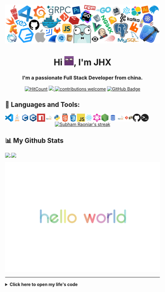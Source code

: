 ![header-image](.//header_white_.png)
<br/>


<h1 align="center">Hi <img src="https://github.com/iosyyy/iosyyy/blob/main/%E5%A4%B4%E5%83%8F(3).gif" alt="image-20220102113009363" width="30" />, I'm JHX</h1>
<h3 align="center">I'm a passionate Full Stack Developer from china.</h3>

<div align="center">

[![HitCount](http://hits.dwyl.com/iosyyy/iosyyy.svg)](https://github.com/iosyyy/iosyyy)
<a href="https://github.com/Meghna-DAS/github-profile-views-counter">
    <img src="https://komarev.com/ghpvc/?username=iosyyy">
</a>
[![contributions welcome](https://img.shields.io/badge/contributions-welcome-brightgreen.svg?style=flat-square)](https://github.com/iosyyy/iosyyy/blob/main/WELCOME.md)
<a href="https://github.com/iosyyy?tab=followers"><img src="https://img.shields.io/github/followers/iosyyy?label=Followers&style=social" alt="GitHub Badge"></a>
<!-- Docs badge not working ... if you have time to help investigate, please do.
[![Inline docs](http://inch-ci.org/github/dwyl/hits.svg?style=flat-square)](http://inch-ci.org/github/dwyl/hits)
-->
</div>

## 🚀 Languages and Tools:

<div>
 <img align="left" alt="Visual Studio Code" width="26px" src="https://raw.githubusercontent.com/github/explore/80688e429a7d4ef2fca1e82350fe8e3517d3494d/topics/visual-studio-code/visual-studio-code.png" />
  <img align="left" alt="java" width="26px" src="https://raw.githubusercontent.com/github/explore/80688e429a7d4ef2fca1e82350fe8e3517d3494d/topics/java/java.png" />
  <img align="left" alt="cpp" width="26px" src="https://raw.githubusercontent.com/github/explore/80688e429a7d4ef2fca1e82350fe8e3517d3494d/topics/c/c.png" />
  <img align="left" alt="cpp" width="26px" src="https://raw.githubusercontent.com/github/explore/80688e429a7d4ef2fca1e82350fe8e3517d3494d/topics/cpp/cpp.png" />
  <img align="left" alt="npm" width="26px" src="https://raw.githubusercontent.com/github/explore/80688e429a7d4ef2fca1e82350fe8e3517d3494d/topics/npm/npm.png" />
  <img align="left" alt="mysql" width="26px" src="https://raw.githubusercontent.com/github/explore/80688e429a7d4ef2fca1e82350fe8e3517d3494d/topics/mysql/mysql.png" /
  <img align="left" alt="go" width="26px" src="https://raw.githubusercontent.com/github/explore/80688e429a7d4ef2fca1e82350fe8e3517d3494d/topics/go/go.png" />
  <img align="left" alt="python" width="26px" src="https://raw.githubusercontent.com/github/explore/80688e429a7d4ef2fca1e82350fe8e3517d3494d/topics/python/python.png" />
  <img align="left" alt="HTML5" width="26px" src="https://raw.githubusercontent.com/github/explore/80688e429a7d4ef2fca1e82350fe8e3517d3494d/topics/html/html.png" />
  <img align="left" alt="CSS3" width="26px" src="https://raw.githubusercontent.com/github/explore/80688e429a7d4ef2fca1e82350fe8e3517d3494d/topics/css/css.png" />
  <img align="left" alt="JavaScript" width="26px" src="https://raw.githubusercontent.com/github/explore/80688e429a7d4ef2fca1e82350fe8e3517d3494d/topics/javascript/javascript.png"  />
  <img align="left" alt="React" width="26px" src="https://raw.githubusercontent.com/github/explore/80688e429a7d4ef2fca1e82350fe8e3517d3494d/topics/react/react.png" />
  <img align="left" alt="GraphQL" width="26px" src="https://raw.githubusercontent.com/github/explore/80688e429a7d4ef2fca1e82350fe8e3517d3494d/topics/graphql/graphql.png" />
  <img align="left" alt="Node.js" width="26px" src="https://raw.githubusercontent.com/github/explore/80688e429a7d4ef2fca1e82350fe8e3517d3494d/topics/nodejs/nodejs.png" />
  <img align="left" alt="SQL" width="26px" src="https://raw.githubusercontent.com/github/explore/80688e429a7d4ef2fca1e82350fe8e3517d3494d/topics/sql/sql.png" />
  <img align="left" alt="MySQL" width="26px" src="https://raw.githubusercontent.com/github/explore/80688e429a7d4ef2fca1e82350fe8e3517d3494d/topics/mysql/mysql.png" />
  <img align="left" alt="Git" width="26px" src="https://raw.githubusercontent.com/github/explore/80688e429a7d4ef2fca1e82350fe8e3517d3494d/topics/git/git.png" />
  <img align="left" alt="GitHub" width="26px" src="https://raw.githubusercontent.com/github/explore/78df643247d429f6cc873026c0622819ad797942/topics/github/github.png" />
  <img align="left" alt="Terminal" width="26px" src="https://raw.githubusercontent.com/github/explore/80688e429a7d4ef2fca1e82350fe8e3517d3494d/topics/terminal/terminal.png" />
</div>

<p align="center">
    <a href="https://github.com/SubhamRaoniar28/github-readme-streak-stats">
        <img title="🔥 Get streak stats for your profile at git.io/streak-stats" alt="Subham Raoniar's streak" src="https://github-readme-streak-stats.herokuapp.com/?user=iosyyy&hide_border=true&stroke=0000"/>
    </a>
</p>


## 📊 My Github Stats

<span>
  <a href="https://github.com/anuraghazra/github-readme-stats" >
    <img align="center" src="https://github-readme-stats.vercel.app/api?username=iosyyy&show_icons=true&count_private=true&count_private=true" style="height: 195px;" />
  </a>
</span>
<span>
  <a href="https://github.com/anuraghazra/convoychat">
    <img align="center" src="https://github-readme-stats.vercel.app/api/top-langs/?username=iosyyy&show_icons=true&langs_count=15&layout=compact" style="height: 195px;" />
  </a>
</span>
<br />


![hello-image](.//hello_world.jfif)

---

<details>
  <summary>
   <b>Click here to open my life's code</b>
 </summary>
<pre>
 
```java
import lombok.Builder;
import lombok.Data;

import java.util.Arrays;
import java.util.Calendar;

/**
 * @author 💕
 * @since 🌑🌒🌓🌔🌖🌗🌘🌚 🌕🌝☀️🌞🌟
 */
@Builder
@Data
public class Life {
  private String[] languages;

  private String education;

  private String[] tech;

  private Calendar birthday;

  private String birthplace;

  public static void main(String[] args) {
    Calendar birthday = Calendar.getInstance();
    birthday.set(2️⃣0️⃣0️⃣1️⃣, Calendar.JULY, 1️⃣7️⃣);
    Life life =
        Life.builder()
            .birthday(birthday)
            .birthplace("china")
            .languages(
                new String[] {
                  "☕",
                  "C++",
                  "☕Script",
                  "HTML5",
                  "Python",
                  "flask",
                  "SQL",
                  "🤖",
                  "react",
                  "vue",
                  "go"
                })
            .education("🏫")
            .tech(
                new String[] {
                  "open source", "APIs/SDKs", "clouds", "databases", "🍃 boot", "🍃 cloud"
                })
            .build();
    System.out.println("Form " + life.getBirthplace() + "in " + life.getBirthday() + ".");
    System.out.println("I study in " + life.getEducation() + " Institute of technology.");
    System.out.println(
        "And I am familiar with the following languages"
            + Arrays.toString(life.getLanguages())
            + "has the following technologies"
            + Arrays.toString(life.getTech()));
  }
}
```

</pre>
</details>
